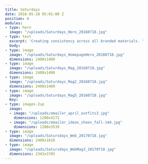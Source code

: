 ```yaml
---
title: Saturdays
date: 2016-05-28 05:01:00 Z
position: 6
modules:
- type: hero
  image: "/uploads/Saturdays_Hero_20160718.jpg"
- type: text
  excerpt: 'Creating consistency across all branded materials. '
  body: 
- type: image
  image: "/uploads/Saturdays_HomepageHero_20160718.jpg"
  dimensions: 2400x1400
- type: image
  image: "/uploads/Saturdays_Mag_20160718.jpg"
  dimensions: 2400x1400
- type: image
  image: "/uploads/Saturdays_Mag2_20160718.jpg"
  dimensions: 2400x1400
- type: image
  image: "/uploads/Saturdays_Mag5_20160718.jpg"
  Key: 
- type: images-2up
  image:
  - image: "/uploads/emailer_april_outfits3.jpg"
    dimensions: 1200x4272
  - image: "/uploads/emailer_ideas_shoes_fall-144.jpg"
    dimensions: 1200x3539
- type: image
  image: "/uploads/Satursdays_Web_20170718.jpg"
  dimensions: 2400x1618
- type: image
  image: "/uploads/Satursdays_WebMag3_20170718.jpg"
  dimensions: 2343x3705
---
```


